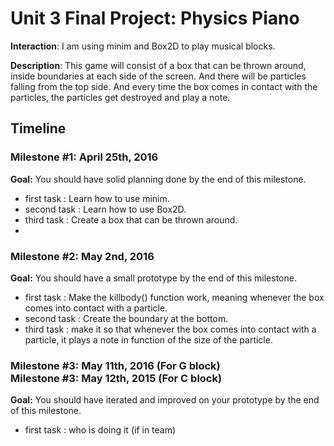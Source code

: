 <h1>Unit 3 Final Project: Physics Piano</h1>

<strong>Interaction</strong>: I am using minim and Box2D to play musical blocks.

<strong>Description</strong>: This game will consist of a box that can be thrown around, inside boundaries at each side of the screen. And there will be particles falling from the top side. And every time the box comes in contact with the particles, the particles get destroyed and play a note.

<h2>Timeline</h2>

<div>
  <h3>Milestone #1: April 25th, 2016 </h3>
  <strong>Goal:</strong> You should have solid planning done by the end of this milestone.
  <ul>
    <li>first task : Learn how to use minim.</li>
    <li>second task : Learn how to use Box2D.</i>
    <li>third task : Create a box that can be thrown around.<li>
  </ul>
</div>

<p>
  <h3>Milestone #2: May 2nd, 2016 </h3>
  <strong>Goal:</strong> You should have a small prototype by the end of this milestone.
  <ul>
    <li>first task : Make the killbody() function work, meaning whenever the box comes into contact with a particle.</li>
    <li>second task : Create the boundary at the bottom.
    <li>third task : make it so that whenever the box comes into contact with a particle, it plays a note in function of the size of the particle.
  </ul>
</p>

<div>
  <h3>Milestone #3: May 11th, 2016 (For G block)</br>
  Milestone #3: May 12th, 2015 (For C block) </h3>
  <strong>Goal:</strong> You should have iterated and improved on your prototype by the end of this milestone.
  <ul>
    <li>first task : who is doing it (if in team)</li>
  </ul>
</div>
